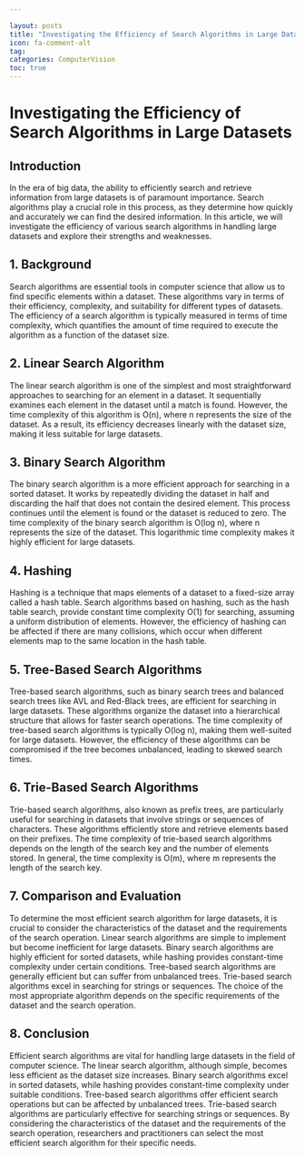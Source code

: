 ```yaml
---

layout: posts
title: "Investigating the Efficiency of Search Algorithms in Large Datasets"
icon: fa-comment-alt
tag:      
categories: ComputerVision
toc: true
---
```




# Investigating the Efficiency of Search Algorithms in Large Datasets

## Introduction
In the era of big data, the ability to efficiently search and retrieve information from large datasets is of paramount importance. Search algorithms play a crucial role in this process, as they determine how quickly and accurately we can find the desired information. In this article, we will investigate the efficiency of various search algorithms in handling large datasets and explore their strengths and weaknesses.

## 1. Background
Search algorithms are essential tools in computer science that allow us to find specific elements within a dataset. These algorithms vary in terms of their efficiency, complexity, and suitability for different types of datasets. The efficiency of a search algorithm is typically measured in terms of time complexity, which quantifies the amount of time required to execute the algorithm as a function of the dataset size.

## 2. Linear Search Algorithm
The linear search algorithm is one of the simplest and most straightforward approaches to searching for an element in a dataset. It sequentially examines each element in the dataset until a match is found. However, the time complexity of this algorithm is O(n), where n represents the size of the dataset. As a result, its efficiency decreases linearly with the dataset size, making it less suitable for large datasets.

## 3. Binary Search Algorithm
The binary search algorithm is a more efficient approach for searching in a sorted dataset. It works by repeatedly dividing the dataset in half and discarding the half that does not contain the desired element. This process continues until the element is found or the dataset is reduced to zero. The time complexity of the binary search algorithm is O(log n), where n represents the size of the dataset. This logarithmic time complexity makes it highly efficient for large datasets.

## 4. Hashing
Hashing is a technique that maps elements of a dataset to a fixed-size array called a hash table. Search algorithms based on hashing, such as the hash table search, provide constant time complexity O(1) for searching, assuming a uniform distribution of elements. However, the efficiency of hashing can be affected if there are many collisions, which occur when different elements map to the same location in the hash table.

## 5. Tree-Based Search Algorithms
Tree-based search algorithms, such as binary search trees and balanced search trees like AVL and Red-Black trees, are efficient for searching in large datasets. These algorithms organize the dataset into a hierarchical structure that allows for faster search operations. The time complexity of tree-based search algorithms is typically O(log n), making them well-suited for large datasets. However, the efficiency of these algorithms can be compromised if the tree becomes unbalanced, leading to skewed search times.

## 6. Trie-Based Search Algorithms
Trie-based search algorithms, also known as prefix trees, are particularly useful for searching in datasets that involve strings or sequences of characters. These algorithms efficiently store and retrieve elements based on their prefixes. The time complexity of trie-based search algorithms depends on the length of the search key and the number of elements stored. In general, the time complexity is O(m), where m represents the length of the search key.

## 7. Comparison and Evaluation
To determine the most efficient search algorithm for large datasets, it is crucial to consider the characteristics of the dataset and the requirements of the search operation. Linear search algorithms are simple to implement but become inefficient for large datasets. Binary search algorithms are highly efficient for sorted datasets, while hashing provides constant-time complexity under certain conditions. Tree-based search algorithms are generally efficient but can suffer from unbalanced trees. Trie-based search algorithms excel in searching for strings or sequences. The choice of the most appropriate algorithm depends on the specific requirements of the dataset and the search operation.

## 8. Conclusion
Efficient search algorithms are vital for handling large datasets in the field of computer science. The linear search algorithm, although simple, becomes less efficient as the dataset size increases. Binary search algorithms excel in sorted datasets, while hashing provides constant-time complexity under suitable conditions. Tree-based search algorithms offer efficient search operations but can be affected by unbalanced trees. Trie-based search algorithms are particularly effective for searching strings or sequences. By considering the characteristics of the dataset and the requirements of the search operation, researchers and practitioners can select the most efficient search algorithm for their specific needs.